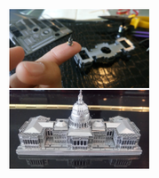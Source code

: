 <div class="container-fluid">
    <div class="row-fluid">
      <div class="span6">
        <img src="hobbies/metal-jigsaw1.JPG" width=50%>
      </div>
      <div class="span6">
        <img src="hobbies/metal-jigsaw2.JPG" width=50%>
      </div>
    </div>
</div>
